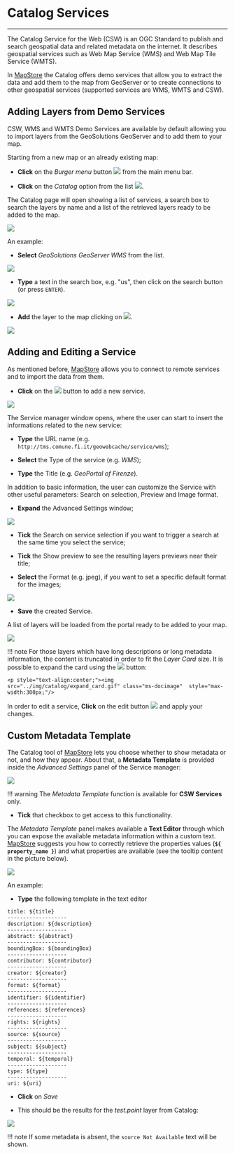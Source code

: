 # Catalog Services
******************

The Catalog Service for the Web (CSW) is an OGC Standard to publish and search geospatial data and related metadata on the internet. It describes geospatial services such as Web Map Service (WMS) and Web Map Tile Service (WMTS).

In [MapStore](https://mapstore.geo-solutions.it/mapstore/#/) the Catalog offers demo services that allow you to extract the data and add them to the map from GeoServer or to create connections to other geospatial services (supported services are WMS, WMTS and CSW).

Adding Layers from Demo Services
--------------------------------

CSW, WMS and WMTS Demo Services are available by default allowing you to import layers from the GeoSolutions GeoServer and to add them to your map.

Starting from a new map or an already existing map:

* **Click** on the *Burger menu* button <img src="../img/button/burger.jpg" class="ms-docbutton" /> from the main menu bar.

* **Click** on the *Catalog* option from the list <img src="../img/catalog/catalog-option.jpg" class="ms-docbutton" style="max-height:20px;" />.

The Catalog page will open showing a list of services, a search box to search the layers by name and a list of the retrieved layers ready to be added to the map.

<img src="../img/catalog/catalog_panel.jpg" class="ms-docimage"  style="max-width:500px;" />

An example:

* **Select** *GeoSolutions GeoServer WMS* from the list.

<img src="../img/catalog/service_list.jpg" class="ms-docimage"  style="max-width:500px;"/>

* **Type** a text in the search box, e.g. "us", then click on the search button (or press `ENTER`).

<img src="../img/catalog/catalog_search.jpg" class="ms-docimage"  style="max-width:500px;"/>

* **Add** the layer to the map clicking on <img src="../img/button/add_to_map_button.jpg" class="ms-docbutton"/>.

<img src="../img/catalog/added_layer.jpg" class="ms-docimage"/>

Adding and Editing a Service
----------------------------

As mentioned before, [MapStore](https://mapstore.geo-solutions.it/mapstore/#/) allows you to connect to remote services and to import the data from them.

* **Click** on the <img src="../img/button/+.jpg" class="ms-docbutton"/> button to add a new service.

<img src="../img/catalog/new_service.jpg" class="ms-docimage"  style="max-width:500px;"/>

The Service manager window opens, where the user can start to insert the informations related to the new service:

* **Type** the URL name (e.g. `http://tms.comune.fi.it/geowebcache/service/wms`);

* **Select** the Type of the service (e.g. *WMS*);

* **Type** the Title (e.g. *GeoPortal of Firenze*).

In addition to basic information, the user can customize the Service with other useful parameters: Search on selection, Preview and Image format.

* **Expand** the Advanced Settings window;

<img src="../img/catalog/add-service.jpg" class="ms-docimage"  style="max-width:500px;" />

* **Tick** the Search on service selection if you want to trigger a search at the same time you select the service;

* **Tick** the Show preview to see the resulting layers previews near their title;

* **Select** the Format (e.g. jpeg), if you want to set a specific default format for the images;

<img src="../img/catalog/cat-adv-settings.jpg" class="ms-docimage"  style="max-width:500px;"/>

* **Save** the created Service.

A list of layers will be loaded from the portal ready to be added to your map.

<img src="../img/catalog/catalog_firenze.jpg" class="ms-docimage"  style="max-width:500px;"/>

!!! note
    For those layers which have long descriptions or long metadata information, the content is truncated in order to fit the *Layer Card* size. It is possible to expand the card using the <img src="../img/button/expand_card_icon.jpg" class="ms-docbutton"/> button:

    <p style="text-align:center;"><img src="../img/catalog/expand_card.gif" class="ms-docimage"  style="max-width:300px;"/>

In order to edit a service, **Click** on the edit button <img src="../img/button/edit-service.jpg" class="ms-docbutton" /> and apply your changes.

Custom Metadata Template
------------------------

The Catalog tool of [MapStore](https://mapstore.geo-solutions.it/mapstore/#/) lets you choose whether to show metadata or not, and how they appear. About that, a **Metadata Template** is provided inside the *Advanced Settings* panel of the Service manager:

<img src="../img/catalog/metadata.jpg" class="ms-docimage"  style="max-width:500px;" />

!!! warning
    The *Metadata Template* function is available for **CSW Services** only.

* **Tick** that checkbox to get access to this functionality.

The *Metadata Template* panel makes available a **Text Editor** through which you can expose the available metadata information within a custom text. [MapStore](https://mapstore.geo-solutions.it/mapstore/#/) suggests you how to correctly retrieve the properties values (**`${ property_name }`**) and what properties are available (see the tooltip content in the picture below).

<img src="../img/catalog/metadata-tooltip.jpg" class="ms-docimage"  style="max-width:500px;" />

An example:

* **Type** the following template in the text editor

```
title: ${title}
-------------------
description: ${description}
-------------------
abstract: ${abstract}
-------------------
boundingBox: ${boundingBox}
-------------------
contributor: ${contributor}
-------------------
creator: ${creator}
-------------------
format: ${format}
-------------------
identifier: ${identifier}
-------------------
references: ${references}
-------------------
rights: ${rights}
-------------------
source: ${source}
-------------------
subject: ${subject}
-------------------
temporal: ${temporal}
-------------------
type: ${type}
-------------------
uri: ${uri}
```

* **Click** on *Save*

* This should be the results for the *test.point* layer from Catalog:

<img src="../img/catalog/metadata-det.gif" class="ms-docimage"  style="max-width:500px;"/>

!!! note
    If some metadata is absent, the `source Not Available` text will be shown.
